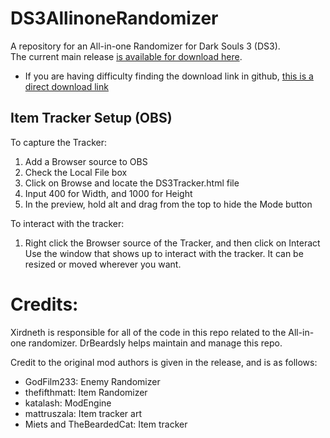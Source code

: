 # DS3AllinoneRandomizer
A repository for an All-in-one Randomizer for Dark Souls 3 (DS3).  
The current main release [is available for download
here](DarkSouls3AllinOneRandomizer-v.0.3.4.0.zip).
- If you are having difficulty finding the download link in github,
  [this is a direct download link](https://github.com/drbeardsly/DS3AllinoneRandomizer/raw/master/DarkSouls3AllinOneRandomizer-v.0.3.4.0.zip)

## Item Tracker Setup (OBS)
To capture the Tracker:
1) Add a Browser source to OBS
2) Check the Local File box
3) Click on Browse and locate the DS3Tracker.html file
4) Input 400 for Width, and 1000 for Height
5) In the preview, hold alt and drag from the top to hide the Mode button

To interact with the tracker:
1) Right click the Browser source of the Tracker, and then click on Interact
   Use the window that shows up to interact with the tracker. It can be resized or moved wherever you want.


# Credits:

Xirdneth is responsible for all of the code in this repo related to the
All-in-one randomizer.  DrBeardsly helps maintain and manage this repo.

Credit to the original mod authors is given in the release, and is as
follows:

- GodFilm233: Enemy Randomizer
- thefifthmatt: Item Randomizer
- katalash: ModEngine
- mattruszala: Item tracker art
- Miets and TheBeardedCat: Item tracker
